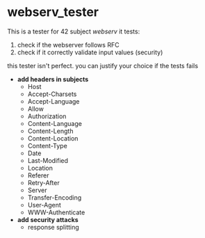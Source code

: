 # webserv_tester
  
This is a tester for 42 subject <i>webserv</i>
it tests:

1. check if the webserver follows RFC
2. check if it correctly validate input values (security)

this tester isn't perfect. you can justify your choice if the tests fails


- <strong>add headers in subjects</strong>
  - Host
  - Accept-Charsets
  - Accept-Language
  - Allow
  - Authorization
  - Content-Language
  - Content-Length
  - Content-Location
  - Content-Type
  - Date
  - Last-Modified
  - Location
  - Referer
  - Retry-After
  - Server
  - Transfer-Encoding
  - User-Agent
  - WWW-Authenticate
- <strong>add security attacks</strong>
  - response splitting
